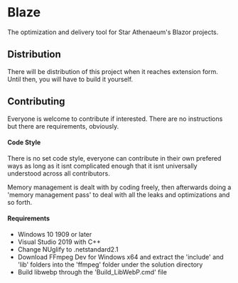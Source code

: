 # Blaze
The optimization and delivery tool for Star Athenaeum's Blazor projects.
## Distribution
There will be distribution of this project when it reaches extension form. Until then, you will have to build it yourself.
## Contributing
Everyone is welcome to contribute if interested. There are no instructions but there are requirements, obviously.
#### Code Style
There is no set code style, everyone can contribute in their own prefered ways as long as it isnt complicated enough that it isnt universally understood across all contributors.

Memory management is dealt with by coding freely, then afterwards doing a 'memory management pass' to deal with all the leaks and optimizations and so forth.
#### Requirements
- Windows 10 1909 or later
- Visual Studio 2019 with C++
- Change NUglify to .netstandard2.1
- Download FFmpeg Dev for Windows x64 and extract the 'include' and 'lib' folders into the 'ffmpeg' folder under the solution directory
- Build libwebp through the 'Build_LibWebP.cmd' file
